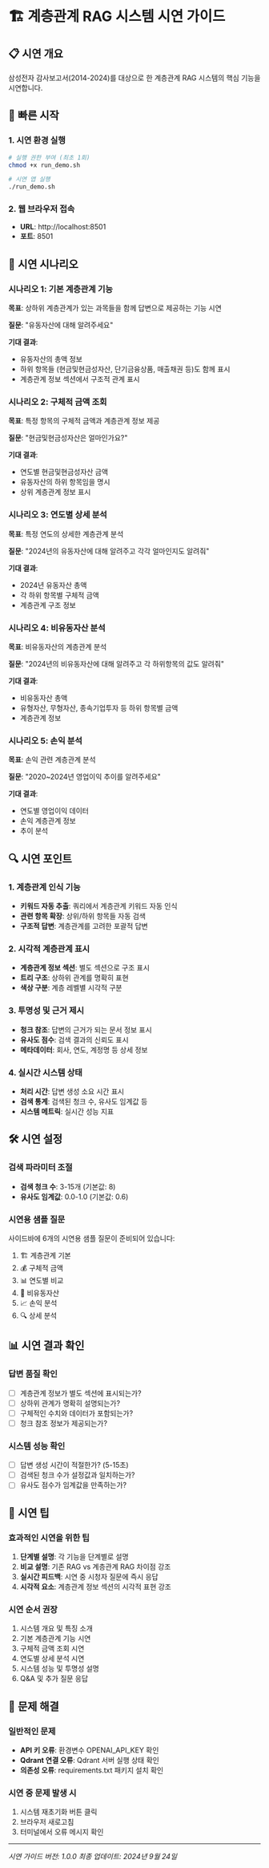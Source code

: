 # 🏗️ 계층관계 RAG 시스템 시연 가이드

## 📋 시연 개요

삼성전자 감사보고서(2014-2024)를 대상으로 한 계층관계 RAG 시스템의 핵심 기능을 시연합니다.

## 🚀 빠른 시작

### 1. 시연 환경 실행
```bash
# 실행 권한 부여 (최초 1회)
chmod +x run_demo.sh

# 시연 앱 실행
./run_demo.sh
```

### 2. 웹 브라우저 접속
- **URL**: http://localhost:8501
- **포트**: 8501

## 🎯 시연 시나리오

### 시나리오 1: 기본 계층관계 기능
**목표**: 상하위 계층관계가 있는 과목들을 함께 답변으로 제공하는 기능 시연

**질문**: "유동자산에 대해 알려주세요"

**기대 결과**:
- 유동자산의 총액 정보
- 하위 항목들 (현금및현금성자산, 단기금융상품, 매출채권 등)도 함께 표시
- 계층관계 정보 섹션에서 구조적 관계 표시

### 시나리오 2: 구체적 금액 조회
**목표**: 특정 항목의 구체적 금액과 계층관계 정보 제공

**질문**: "현금및현금성자산은 얼마인가요?"

**기대 결과**:
- 연도별 현금및현금성자산 금액
- 유동자산의 하위 항목임을 명시
- 상위 계층관계 정보 표시

### 시나리오 3: 연도별 상세 분석
**목표**: 특정 연도의 상세한 계층관계 분석

**질문**: "2024년의 유동자산에 대해 알려주고 각각 얼마인지도 알려줘"

**기대 결과**:
- 2024년 유동자산 총액
- 각 하위 항목별 구체적 금액
- 계층관계 구조 정보

### 시나리오 4: 비유동자산 분석
**목표**: 비유동자산의 계층관계 분석

**질문**: "2024년의 비유동자산에 대해 알려주고 각 하위항목의 값도 알려줘"

**기대 결과**:
- 비유동자산 총액
- 유형자산, 무형자산, 종속기업투자 등 하위 항목별 금액
- 계층관계 정보

### 시나리오 5: 손익 분석
**목표**: 손익 관련 계층관계 분석

**질문**: "2020~2024년 영업이익 추이를 알려주세요"

**기대 결과**:
- 연도별 영업이익 데이터
- 손익 계층관계 정보
- 추이 분석

## 🔍 시연 포인트

### 1. 계층관계 인식 기능
- **키워드 자동 추출**: 쿼리에서 계층관계 키워드 자동 인식
- **관련 항목 확장**: 상위/하위 항목들 자동 검색
- **구조적 답변**: 계층관계를 고려한 포괄적 답변

### 2. 시각적 계층관계 표시
- **계층관계 정보 섹션**: 별도 섹션으로 구조 표시
- **트리 구조**: 상하위 관계를 명확히 표현
- **색상 구분**: 계층 레벨별 시각적 구분

### 3. 투명성 및 근거 제시
- **청크 참조**: 답변의 근거가 되는 문서 정보 표시
- **유사도 점수**: 검색 결과의 신뢰도 표시
- **메타데이터**: 회사, 연도, 계정명 등 상세 정보

### 4. 실시간 시스템 상태
- **처리 시간**: 답변 생성 소요 시간 표시
- **검색 통계**: 검색된 청크 수, 유사도 임계값 등
- **시스템 메트릭**: 실시간 성능 지표

## 🛠️ 시연 설정

### 검색 파라미터 조절
- **검색 청크 수**: 3-15개 (기본값: 8)
- **유사도 임계값**: 0.0-1.0 (기본값: 0.6)

### 시연용 샘플 질문
사이드바에 6개의 시연용 샘플 질문이 준비되어 있습니다:
1. 🏗️ 계층관계 기본
2. 💰 구체적 금액
3. 📊 연도별 비교
4. 🏢 비유동자산
5. 📈 손익 분석
6. 🔍 상세 분석

## 📊 시연 결과 확인

### 답변 품질 확인
- [ ] 계층관계 정보가 별도 섹션에 표시되는가?
- [ ] 상하위 관계가 명확히 설명되는가?
- [ ] 구체적인 수치와 데이터가 포함되는가?
- [ ] 청크 참조 정보가 제공되는가?

### 시스템 성능 확인
- [ ] 답변 생성 시간이 적절한가? (5-15초)
- [ ] 검색된 청크 수가 설정값과 일치하는가?
- [ ] 유사도 점수가 임계값을 만족하는가?

## 🎨 시연 팁

### 효과적인 시연을 위한 팁
1. **단계별 설명**: 각 기능을 단계별로 설명
2. **비교 설명**: 기존 RAG vs 계층관계 RAG 차이점 강조
3. **실시간 피드백**: 시연 중 시청자 질문에 즉시 응답
4. **시각적 요소**: 계층관계 정보 섹션의 시각적 표현 강조

### 시연 순서 권장
1. 시스템 개요 및 특징 소개
2. 기본 계층관계 기능 시연
3. 구체적 금액 조회 시연
4. 연도별 상세 분석 시연
5. 시스템 성능 및 투명성 설명
6. Q&A 및 추가 질문 응답

## 🔧 문제 해결

### 일반적인 문제
- **API 키 오류**: 환경변수 OPENAI_API_KEY 확인
- **Qdrant 연결 오류**: Qdrant 서버 실행 상태 확인
- **의존성 오류**: requirements.txt 패키지 설치 확인

### 시연 중 문제 발생 시
1. 시스템 재초기화 버튼 클릭
2. 브라우저 새로고침
3. 터미널에서 오류 메시지 확인

---
*시연 가이드 버전: 1.0.0*
*최종 업데이트: 2024년 9월 24일*
